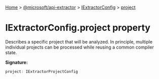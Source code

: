 [Home](./index) &gt; [@microsoft/api-extractor](./api-extractor.md) &gt; [IExtractorConfig](./api-extractor.iextractorconfig.md) &gt; [project](./api-extractor.iextractorconfig.project.md)

# IExtractorConfig.project property

Describes a specific project that will be analyzed. In principle, multiple individual projects can be processed while reusing a common compiler state.

**Signature:**
```javascript
project: IExtractorProjectConfig
```
